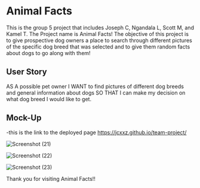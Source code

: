 # Animal Facts

This is the group 5 project that includes Joseph C, Ngandala L, Scott M, and Kamel T.
The Project name is Animal Facts! The objective of this project is to give prospective
dog owners a place to search through different pictures of the specific dog breed that was
selected and to give them random facts about dogs to go along with them!


## User Story

AS A possible pet owner
I WANT to find pictures of different dog breeds and general information about dogs 
SO THAT I can make my decision on what dog breed I would like to get.



## Mock-Up

-this is the link to the deployed page
https://jcxxz.github.io/team-project/

![Screenshot (21)](https://user-images.githubusercontent.com/117127694/213590318-f34c8949-f7a4-4419-a5ee-5247d997d149.png)

![Screenshot (22)](https://user-images.githubusercontent.com/117127694/213590328-2e4eba30-3a88-485c-97ee-9f9893b68e0b.png)

![Screenshot (23)](https://user-images.githubusercontent.com/117127694/213590331-3373aa08-64c2-44c6-99fb-b819591e88fe.png)


Thank you for visiting Animal Facts!!
